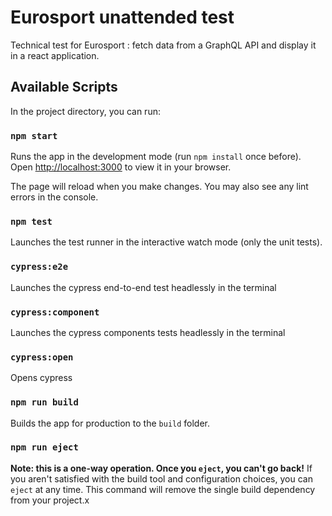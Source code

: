 # Eurosport unattended test
Technical test for Eurosport : fetch data from a GraphQL API and display it in a react application.


## Available Scripts

In the project directory, you can run:
### `npm start`

Runs the app in the development mode (run `npm install` once before).\
Open [http://localhost:3000](http://localhost:3000) to view it in your browser.

The page will reload when you make changes.
You may also see any lint errors in the console.

### `npm test`

Launches the test runner in the interactive watch mode (only the unit tests).

### `cypress:e2e`

Launches the cypress end-to-end test headlessly in the terminal

### `cypress:component`

Launches the cypress components tests headlessly in the terminal

### `cypress:open`

Opens cypress

### `npm run build`

Builds the app for production to the `build` folder.

### `npm run eject`

**Note: this is a one-way operation. Once you `eject`, you can't go back!**
If you aren't satisfied with the build tool and configuration choices, you can `eject` at any time. This command will remove the single build dependency from your project.x
